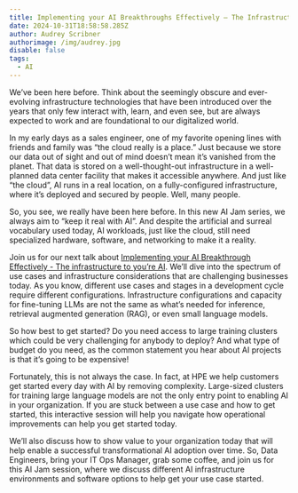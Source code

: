 ```yaml
---
title: Implementing your AI Breakthroughs Effectively – The Infrastructure to your AI
date: 2024-10-31T18:58:58.285Z
author: Audrey Scribner
authorimage: /img/audrey.jpg
disable: false
tags:
  - AI
---
```

We’ve been here before. Think about the seemingly obscure and ever-evolving infrastructure technologies that have been introduced over the years that only few interact with, learn, and even see, but are always expected to work and are foundational to our digitalized world.

In my early days as a sales engineer, one of my favorite opening lines with friends and family was “the cloud really is a place.” Just because we store our data out of sight and out of mind doesn’t mean it’s vanished from the planet. That data is stored on a well-thought-out infrastructure in a well-planned data center facility that makes it accessible anywhere. And just like “the cloud”, AI runs in a real location, on a fully-configured infrastructure, where it’s deployed and secured by people. Well, many people.

So, you see, we really have been here before. In this new AI Jam series, we always aim to “keep it real with AI”. And despite the artificial and surreal vocabulary used today, AI workloads, just like the cloud, still need specialized hardware, software, and networking to make it a reality.

Join us for our next talk about [Implementing your AI Breakthrough Effectively - The infrastructure to you’re AI](https://developer.hpe.com/campaign/get-real-with-ai-%E2%80%93-jam-series/). We’ll dive into the spectrum of use cases and infrastructure considerations that are challenging businesses today. As you know, different use cases and stages in a development cycle require different configurations. Infrastructure configurations and capacity for fine-tuning LLMs are not the same as what’s needed for inference, retrieval augmented generation (RAG), or even small language models. 

So how best to get started? Do you need access to large training clusters which could be very challenging for anybody to deploy? And what type of budget do you need, as the common statement you hear about AI projects is that it’s going to be expensive! 

Fortunately, this is not always the case. In fact, at HPE we help customers get started every day with AI by removing complexity. Large-sized clusters for training large language models are not the only entry point to enabling AI in your organization. If you are stuck between a use case and how to get started, this interactive session will help you navigate how operational improvements can help you get started today. 

We’ll also discuss how to show value to your organization today that will help enable a successful transformational AI adoption over time. So, Data Engineers, bring your IT Ops Manager, grab some coffee, and join us for this AI Jam session, where we discuss different AI infrastructure environments and software options to help get your use case started.

